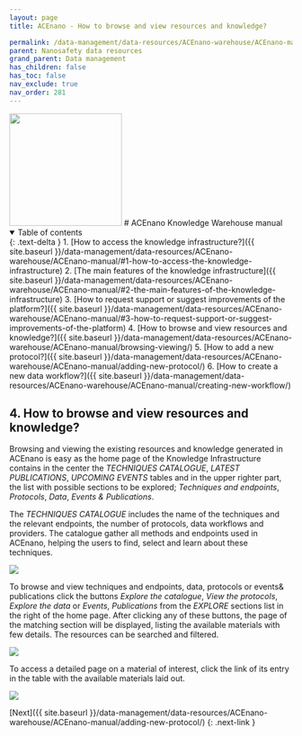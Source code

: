 ```yaml
---
layout: page
title: ACEnano - How to browse and view resources and knowledge?

permalink: /data-management/data-resources/ACEnano-warehouse/ACEnano-manual/browsing-viewing/
parent: Nanosafety data resources
grand_parent: Data management
has_children: false
has_toc: false
nav_exclude: true
nav_order: 281
---
```

<img src="{{ site.baseurl }}/images/logos/acenano.png" width="200" class="image--right" />
# ACEnano Knowledge Warehouse manual

<details open markdown="block">
  <summary>
    Table of contents
  </summary>
  {: .text-delta }
1. [How to access the knowledge infrastructure?]({{ site.baseurl }}/data-management/data-resources/ACEnano-warehouse/ACEnano-manual/#1-how-to-access-the-knowledge-infrastructure)
2. [The main features of the knowledge infrastructure]({{ site.baseurl }}/data-management/data-resources/ACEnano-warehouse/ACEnano-manual/#2-the-main-features-of-the-knowledge-infrastructure)
3. [How to request support or suggest improvements of the platform?]({{ site.baseurl }}/data-management/data-resources/ACEnano-warehouse/ACEnano-manual/#3-how-to-request-support-or-suggest-improvements-of-the-platform)
4. [How to browse and view resources and knowledge?]({{ site.baseurl }}/data-management/data-resources/ACEnano-warehouse/ACEnano-manual/browsing-viewing/)
5. [How to add a new protocol?]({{ site.baseurl }}/data-management/data-resources/ACEnano-warehouse/ACEnano-manual/adding-new-protocol/)
6. [How to create a new data workflow?]({{ site.baseurl }}/data-management/data-resources/ACEnano-warehouse/ACEnano-manual/creating-new-workflow/)
</details>

## 4. How to browse and view resources and knowledge?

Browsing and viewing the existing resources and knowledge generated in ACEnano is easy as the home page of the Knowledge Infrastructure contains in the center the *TECHNIQUES CATALOGUE*, *LATEST PUBLICATIONS*, *UPCOMING EVENTS* tables and in the upper righter part, the list with possible sections to be explored; *Techniques and endpoints*, *Protocols*, *Data*, *Events & Publications*.

The *TECHNIQUES CATALOGUE* includes the name of the techniques and the relevant endpoints, the number of protocols, data workflows and providers. The catalogue gather all methods and endpoints used in ACEnano, helping the users to find, select and learn about these techniques.

<img src="{{ site.baseurl }}/images/data-management/ACEnano-manual/CatIntro.png"  class="image--manual">

To browse and view techniques and endpoints, data, protocols or events& publications click the buttons *Explore the catalogue*, *View the protocols*, *Explore the data* or *Events*, *Publications* from the *EXPLORE* sections list in the right of the home page.
After clicking any of these buttons, the page of the matching section will be displayed, listing the available materials with few details. The resources can be searched and filtered.

<img src="{{ site.baseurl }}/images/data-management/ACEnano-manual/CatTecEnd.png" class="image--manual">

To access a detailed page on a material of interest, click the link of its entry in the table with the available materials laid out.

<img src="{{ site.baseurl }}/images/data-management/ACEnano-manual/CatDet.png" class="image--manual">

[Next]({{ site.baseurl }}/data-management/data-resources/ACEnano-warehouse/ACEnano-manual/adding-new-protocol/)
{: .next-link }
